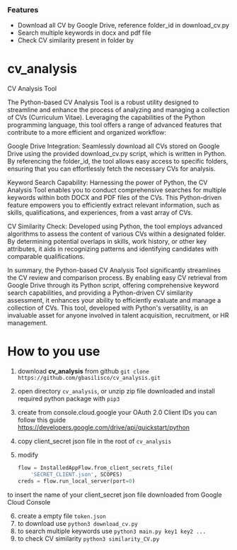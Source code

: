 ### Features

- Download all CV by Google Drive, reference folder_id in download_cv.py
- Search multiple keywords in docx and pdf file
- Check CV similarity present in folder by 

# cv_analysis
 CV Analysis Tool

 The Python-based CV Analysis Tool is a robust utility designed to streamline and enhance the process of analyzing and managing a collection of CVs (Curriculum Vitae). Leveraging the capabilities of the Python programming language, this tool offers a range of advanced features that contribute to a more efficient and organized workflow:

Google Drive Integration: Seamlessly download all CVs stored on Google Drive using the provided download_cv.py script, which is written in Python. By referencing the folder_id, the tool allows easy access to specific folders, ensuring that you can effortlessly fetch the necessary CVs for analysis.

Keyword Search Capability: Harnessing the power of Python, the CV Analysis Tool enables you to conduct comprehensive searches for multiple keywords within both DOCX and PDF files of the CVs. This Python-driven feature empowers you to efficiently extract relevant information, such as skills, qualifications, and experiences, from a vast array of CVs.

CV Similarity Check: Developed using Python, the tool employs advanced algorithms to assess the content of various CVs within a designated folder. By determining potential overlaps in skills, work history, or other key attributes, it aids in recognizing patterns and identifying candidates with comparable qualifications.

In summary, the Python-based CV Analysis Tool significantly streamlines the CV review and comparison process. By enabling easy CV retrieval from Google Drive through its Python script, offering comprehensive keyword search capabilities, and providing a Python-driven CV similarity assessment, it enhances your ability to efficiently evaluate and manage a collection of CVs. This tool, developed with Python's versatility, is an invaluable asset for anyone involved in talent acquisition, recruitment, or HR management.

# How to you use

 1. download **cv_analysis** from github
     `git clone https://github.com/gbasilisco/cv_analysis.git`
 2. open directory `cv_analysis`, or unzip zip file downloaded and install required python package with `pip3`
 3. create from console.cloud.google your OAuth 2.0 Client IDs you can follow this guide https://developers.google.com/drive/api/quickstart/python
 4. copy client_secret json file in the root of `cv_analysis`
 5. modify 
 
    ```python
    flow = InstalledAppFlow.from_client_secrets_file( 
        'SECRET_CLIENT.json', SCOPES) 
    creds = flow.run_local_server(port=0)
    ```
to insert the name of your client_secret json file downloaded from Google Cloud Console

6. create a empty file `token.json`
7. to download use `python3 download_cv.py`
8. to search multiple keywords use `python3 main.py key1 key2 ...`
9. to check CV similarity `python3 similarity_CV.py`
